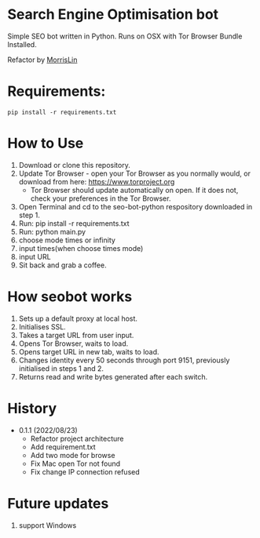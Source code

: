 # Search Engine Optimisation bot
Simple SEO bot written in Python. Runs on OSX with Tor Browser Bundle Installed. 

Refactor by [MorrisLin](https://github.com/UranusLin)

# Requirements:
```commandline
pip install -r requirements.txt 
```

# How to Use
1. Download or clone this repository.
2. Update Tor Browser - open your Tor Browser as you normally would, or download from here: https://www.torproject.org
   - Tor Browser should update automatically on open. If it does not, check your preferences in the Tor Browser.
3. Open Terminal and cd to the seo-bot-python respository downloaded in step 1.
4. Run: pip install -r requirements.txt  
5. Run: python main.py
6. choose mode times or infinity
7. input times(when choose times mode)
8. input URL
9. Sit back and grab a coffee.

# How seobot works
1. Sets up a default proxy at local host.
2. Initialises SSL. 
3. Takes a target URL from user input.
4. Opens Tor Browser, waits to load.
5. Opens target URL in new tab, waits to load.
6. Changes identity every 50 seconds through port 9151, previously initialised in steps 1 and 2.
7. Returns read and write bytes generated after each switch.

# History
* 0.1.1 (2022/08/23)
  * Refactor project architecture
  * Add requirement.txt
  * Add two mode for browse
  * Fix Mac open Tor not found 
  * Fix change IP connection refused
  

# Future updates 
1) support Windows
